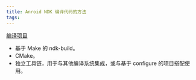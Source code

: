 ```yaml
---
title: Anroid NDK 编译代码的方法
tags:
---
```



[编译项目](https://developer.android.google.cn/ndk/guides/build?hl=zh-cn)


* 基于 Make 的 ndk-build。
* CMake。
* 独立工具链，用于与其他编译系统集成，或与基于 configure 的项目搭配使用。